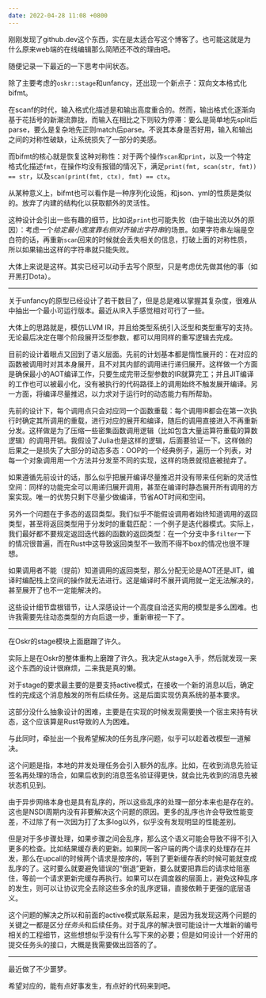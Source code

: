 ```yaml
---
date: 2022-04-28 11:08 +0800
---
```


刚刚发现了github.dev这个东西，实在是太适合写这个博客了。也可能这就是为什么原来web端的在线编辑那么简陋还不改的理由吧。

<!-- more -->

随便记录一下最近的一下思考中间状态。

除了主要考虑的`oskr::stage`和unfancy，还出现一个新点子：双向文本格式化bifmt。

在scanf的时代，输入格式化描述是和输出高度重合的。然而，输出格式化逐渐向基于花括号的新潮流靠拢，而输入在相比之下则较为停滞：要么是简单地先split后parse，要么是复杂地先正则match后parse。不说其本身是否好用，输入和输出之间的对称性破缺，让系统损失了一部分的美感。

而bifmt的核心就是恢复这种对称性：对于两个操作`scan`和`print`，以及一个特定格式化描述`fmt`，在操作均没有报错的情况下，满足`print(fmt, scan(str, fmt)) == str`，以及`scan(print(fmt, ctx), fmt) == ctx`。

从某种意义上，bifmt也可以看作是一种序列化设施，和json、yml的性质是类似的。放弃了内建的结构化以获取额外的灵活性。

这种设计会引出一些有趣的细节，比如说`print`也可能失败（由于输出流以外的原因）：考虑一个*给定最小宽度靠右侧对齐输出字符串*的场景。如果字符串左端是空白符的话，再重新`scan`回来的时候就会丢失相关的信息，打破上面的对称性质，所以如果输出这样的字符串就只能失败。

大体上来说是这样。其实已经可以动手去写个原型，只是考虑优先做其他的事（如开黑打Dota）。

----

关于unfancy的原型已经设计了若干数目了，但是总是难以掌握其复杂度，很难从中抽出一个最小可运行版本。最近从IR入手感觉相对可行了一些。

大体上的思路就是，模仿LLVM IR，并且给类型系统引入泛型和类型重写的支持。无论最后决定在哪个阶段展开泛型参数，都可以用同样的重写逻辑去完成。

目前的设计着眼点又回到了语义层面。先前的计划基本都是惰性展开的：在对应的函数被调用时对其本身展开，且不对其内部的调用进行递归展开。这样做一个方面是确保最小的AOT编译工作，只要生成完带泛型参数的IR就算完工；并且JIT编译的工作也可以被最小化，没有被执行的代码路径上的调用始终不触发展开编译。另一方面，将编译尽量推迟，以力求对于运行时的动态能力有所帮助。

先前的设计下，每个调用点只会对应同一个函数重载：每个调用IR都会在第一次执行时确定其所调用的重载，进行对应的展开和编译，随后的调用直接进入不再重新分发。这样做是为了压缩一些密集函数调用逻辑（比如包含大量运算符重载的算数逻辑）的调用开销。我假设了Julia也是这样的逻辑，后面要验证一下。这样做的后果之一是损失了大部分的动态多态：OOP的一个经典例子，遍历一个列表，对每一个对象调用用一个方法并分发至不同的实现，这样的场景就彻底被抛弃了。

如果遵循先前设计的话，那么似乎把展开编译尽量推迟并没有带来任何新的灵活性空间：同样的功能完全可以用递归展开调用，甚至在编译时静态展开所有调用的方案实现。唯一的优势只剩下尽量少做编译，节省AOT时间和空间。

另外一个问题在于多态的返回类型。我们似乎不能假设调用者始终知道调用的返回类型，甚至将返回类型用于分发时的重载匹配：一个例子是迭代器模式。实际上，我们最好都不要规定返回迭代器的函数的返回类型：在一个分支中多`filter`一下的情况很普遍，而在Rust中这导致返回类型不一致而不得不box的情况也很不理想。

如果调用者不能（提前）知道调用的返回类型，那么分配无论是AOT还是JIT，编译时编配栈上空间的操作就无法进行。这是编译时不展开调用就一定无法解决的，甚至展开了也不一定能解决的。

这些设计细节盘根错节，让人深感设计一个高度自洽还实用的模型是多么困难。也许我需要先往动态类型的方向后退一步，重新审视一下了。

----

在Oskr的stage模块上面磨蹭了许久。

实际上是在Oskr的整体重构上磨蹭了许久。我决定从stage入手，然后就发现一来这个东西的设计很麻烦，二来我是真的懒。

对于stage的要求最主要的是要支持active模式，在接收一个新的消息以后，确定性的完成这个消息触发的所有后续任务。这是后面实现仿真系统的基本要求。

这部分没什么抽象设计的困难，主要是在实现的时候发现需要换一个宿主来持有状态，这个应该算是Rust导致的人为困难。

与此同时，牵扯出一个我希望解决的任务乱序问题，似乎可以趁着改模型一道解决。

这个问题是指，本地的并发处理任务会引入额外的乱序。比如，在收到消息先验证签名再处理的场合，如果后收到的消息签名验证得更快，就会比先收到的消息先被状态机见到。

由于异步网络本身也是具有乱序的，所以这些乱序的处理一部分本来也是存在的。这也是NSDI周期内没有非要解决这个问题的原因。更多的乱序也许会导致性能变差，不过除了有一次因为打了太多log以外，似乎没有发现明显的性能差别。

但是对于多步骤处理，如果步骤之间会乱序，那么这个语义可能会导致不得不引入更多的检查。比如结果缓存表的更新。如果同一客户端的两个请求的处理存在并发，那么在upcall的时候两个请求是按序的，等到了更新缓存表的时候可能就变成乱序的了。这时要么就要避免错误的“倒退”更新，要么就要把靠后的请求给阻塞住，等前一个请求更新完缓存再执行。如果可以在调度器的层面上，避免这种乱序的发生，则可以让协议完全去除这些多余的乱序逻辑，直接依赖于更强的底层语义。

这个问题的解决之所以和前面的active模式联系起来，是因为我发现这两个问题的关键之一都是区分*任务头*和后续任务。对于乱序的解决很可能设计一大堆新的编号相关的工程细节，这些想想似乎没有什么写下来的必要；但是如何设计一个好用的提交任务头的接口，大概是我需要做出回答的了。

----

最近做了不少噩梦。

希望对应的，能有点好事发生，有点好的代码来到吧。